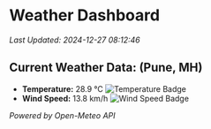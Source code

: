 
# Weather Dashboard

_Last Updated: 2024-12-27 08:12:46_

## Current Weather Data: (Pune, MH)
- **Temperature:** 28.9 °C ![Temperature Badge](https://img.shields.io/badge/Temperature-Medium%20Temp-green)
- **Wind Speed:** 13.8 km/h ![Wind Speed Badge](https://img.shields.io/badge/Wind%20Speed-Low%20Wind-blue)

*Powered by Open-Meteo API*
